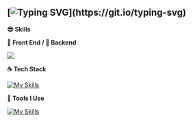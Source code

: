 [![Typing SVG](https://readme-typing-svg.demolab.com?font=Fira+Code&weight=600&size=30&pause=1000&center=%E7%9C%9F&vCenter=&repeat=&random=&width=435&lines=HI+WELCOME%F0%9F%91%8B;This+is+%40raosirui+!)](https://git.io/typing-svg)
---
**😎 Skills**

**🍔 Front End / 🍕 Backend**

<img src="https://komarev.com/ghpvc/?username=raosirui&abbreviated=true" />


**☕ Tech Stack**

[![My Skills](https://skillicons.dev/icons?i=c,java,python,lua,html,css,js,vue,spring,md)](https://skillicons.dev)

**🔨 Tools I Use**

[![My Skills](https://skillicons.dev/icons?i=mysql,redis,elasticsearch,rabbitmq,idea,pycharm,vscode,visualstudio,maven,npm,linux,docker,git,postman,github,nginx&perline=10)](https://skillicons.dev)
